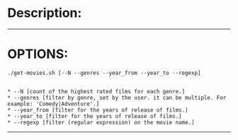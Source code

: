 # Description:

***

# **OPTIONS:**

    ./get-movies.sh [--N --genres --year_from --year_to --regexp]


    * --N [count of the highest rated films for each genre.]
    * --genres [filter by genre, set by the user. it can be multiple. For example: 'Comedy|Adventure'.]
    * --year_from [filter for the years of release of films.]
    * --year_to [filter for the years of release of films.]
    * --regexp [filter (regular expression) on the movie name.]

***
